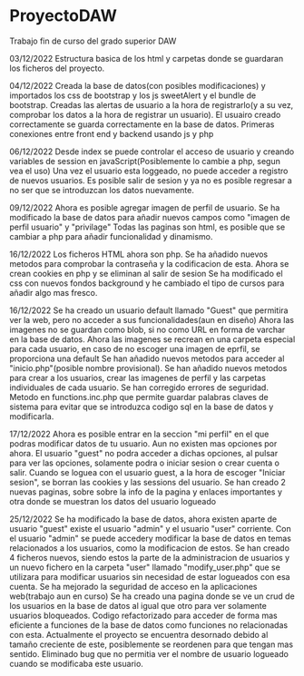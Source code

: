 # ProyectoDAW
Trabajo fin de curso del grado superior DAW

03/12/2022
Estructura basica de los html y carpetas donde se guardaran los ficheros del proyecto.

04/12/2022
Creada la base de datos(con posibles modificaciones) y importados los css de bootstrap y los js sweetAlert y el bundle de bootstrap.
Creadas las alertas de usuario a la hora de registrarlo(y a su vez, comprobar los datos a la hora de registrar un usuario).
El usuairo creado correctamente se guarda correctamente en la base de datos.
Primeras conexiones entre front end y backend usando js y php

06/12/2022
Desde index se puede controlar el acceso de usuario y creando variables de session en javaScript(Posiblemente lo cambie a php, segun vea el uso)
Una vez el usuario esta loggeado, no puede acceder a registro de nuevos usuarios.
Es posible salir de sesion y ya no es posible regresar a no ser que se introduzcan los datos nuevamente.

09/12/2022
Ahora es posible agregar imagen de perfil de usuario.
Se ha modificado la base de datos para añadir nuevos campos como "imagen de perfil usuario" y "privilage"
Todas las paginas son html, es posible que se cambiar a php para añadir funcionalidad y dinamismo.

16/12/2022
Los ficheros HTML ahora son php.
Se ha añadido nuevos metodos para comprobar la contraseña y la codificacion de esta.
Ahora se crean cookies en php y se eliminan al salir de sesion
Se ha modificado el css con nuevos fondos background y he cambiado el tipo de cursos para añadir algo mas fresco.

16/12/2022
Se ha creado un usuario default llamado "Guest" que permitira ver la web, pero no acceder a sus funcionalidades(aun en diseño)
Ahora las imagenes no se guardan como blob, si no como URL en forma de varchar en la base de datos.
Ahora las imagenes se recrean en una carpeta especial para cada usuario, en caso de no escoger una imagen de eprfil, se proporciona una default
Se han añadido nuevos metodos para acceder al "inicio.php"(posible nombre provisional).
Se han añadido nuevos metodos para crear a los usuarios, crear las imagenes de perfil y las carpetas individuales de cada usuario.
Se han corregido errores de seguridad.
Metodo en functions.inc.php que permite guardar palabras claves de sistema para evitar que se introduzca codigo sql en la base de datos y modificarla.


17/12/2022
Ahora es posible entrar en la seccion "mi perfil" en el que podras modificar datos de tu usuario.
Aun no existen mas opciones por ahora.
El usuario "guest" no podra acceder a dichas opciones, al pulsar para ver las opciones, solamente podra o iniciar sesion o crear cuenta o salir.
Cuando se loguea con el usuario guest, a la hora de escoger "Iniciar sesion", se borran las cookies y las sessions del usuario.
Se han creado 2 nuevas paginas, sobre sobre la info de la pagina y enlaces importantes y otra donde se muestran los datos del usuario logueado

25/12/2022
Se ha modificado la base de datos, ahora existen aparte de usuario "guest" existe el usuario "admin" y el usuario "user" corriente.
Con el usuario "admin" se puede accedery modificar la base de datos en temas relacionados a los usuarios, como la modificacion de estos.
Se han creado 4 ficheros nuevos, siendo estos la parte de la administracion de usuarios y un nuevo fichero en la carpeta "user" llamado "modify_user.php"
que se utilizara para modificar usuarios sin necesidad de estar logueados con esa cuenta.
Se ha mejorado la seguridad de acceso en la aplicaciones web(trabajo aun en curso)
Se ha creado una pagina donde se ve un crud de los usuarios en la base de datos al igual que otro para ver solamente usuarios bloqueados.
Codigo refactorizado para acceder de forma mas eficiente a funciones de la base de datos como funciones no relacionadas con esta.
Actualmente el proyecto se encuentra desornado debido al tamaño creciente de este, posiblemente se reordenen para que tengan mas sentido.
Eliminado bug que no permitia ver el nombre de usuario logueado cuando se modificaba este usuario.

